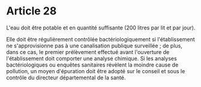 # Article 28

L'eau doit être potable et en quantité suffisante (200 litres par lit et par jour).

Elle doit être régulièrement contrôlée bactériologiquement si l'établissement ne s'approvisionne pas à une canalisation publique surveillée ; de plus, dans ce cas, le premier prélèvement effectué avant l'ouverture de l'établissement doit comporter une analyse chimique. Si les analyses bactériologiques ou enquêtes sanitaires révèlent la moindre cause de pollution, un moyen d'épuration doit être adopté sur le conseil et sous le contrôle du directeur départemental de la santé.
